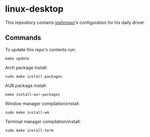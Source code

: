 # linux-desktop

This repository contains [joshrosso](https://twitter.com/joshrosso)'s
configuration for his daily driver.

## Commands

To update this repo's contents run:

```
make update
```

Arch package install:

```
sudo make install-packages
```

AUR package install:

```
make install-aur-packages
```

Window manager compilation/install:

```
sudo make install-wm
```

Terminal manager compilation/install:

```
sudo make install-term
```
